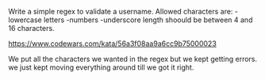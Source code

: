 Write a simple regex to validate a username.
Allowed characters are:
-lowercase letters -numbers -underscore
length shoould be between 4 and 16 characters.

https://www.codewars.com/kata/56a3f08aa9a6cc9b75000023

We put all the characters we wanted in the regex but we kept getting errors. we just kept moving everything around till we got it right.